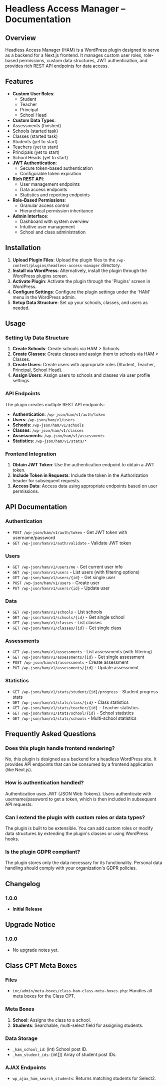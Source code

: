 # Headless Access Manager – Documentation

## Overview
Headless Access Manager (HAM) is a WordPress plugin designed to serve as a backend for a Next.js frontend. It manages custom user roles, role-based permissions, custom data structures, JWT authentication, and provides rich REST API endpoints for data access.

## Features
- **Custom User Roles**:
  - Student
  - Teacher
  - Principal
  - School Head
- **Custom Data Types**:
 - Assessments (finished)
  - Schools (started task)
  - Classes (started task)
  - Students (yet to start)
  - Teachers (yet to start)
  - Principals (yet to start)
  - School Heads (yet to start)
- **JWT Authentication**:
  - Secure token-based authentication
  - Configurable token expiration
- **Rich REST API**:
  - User management endpoints
  - Data access endpoints
  - Statistics and reporting endpoints
- **Role-Based Permissions**:
  - Granular access control
  - Hierarchical permission inheritance
- **Admin Interface**:
  - Dashboard with system overview
  - Intuitive user management
  - School and class administration

## Installation
1. **Upload Plugin Files**: Upload the plugin files to the `/wp-content/plugins/headless-access-manager` directory.
2. **Install via WordPress**: Alternatively, install the plugin through the WordPress plugins screen.
3. **Activate Plugin**: Activate the plugin through the 'Plugins' screen in WordPress.
4. **Configure Settings**: Configure the plugin settings under the 'HAM' menu in the WordPress admin.
5. **Setup Data Structure**: Set up your schools, classes, and users as needed.

## Usage
### Setting Up Data Structure
1. **Create Schools**: Create schools via HAM > Schools.
2. **Create Classes**: Create classes and assign them to schools via HAM > Classes.
3. **Create Users**: Create users with appropriate roles (Student, Teacher, Principal, School Head).
4. **Assign Users**: Assign users to schools and classes via user profile settings.

### API Endpoints
The plugin creates multiple REST API endpoints:
- **Authentication**: `/wp-json/ham/v1/auth/token`
- **Users**: `/wp-json/ham/v1/users`
- **Schools**: `/wp-json/ham/v1/schools`
- **Classes**: `/wp-json/ham/v1/classes`
- **Assessments**: `/wp-json/ham/v1/assessments`
- **Statistics**: `/wp-json/ham/v1/stats/*`

### Frontend Integration
1. **Obtain JWT Token**: Use the authentication endpoint to obtain a JWT token.
2. **Include Token in Requests**: Include the token in the Authorization header for subsequent requests.
3. **Access Data**: Access data using appropriate endpoints based on user permissions.

## API Documentation
### Authentication
- `POST /wp-json/ham/v1/auth/token` - Get JWT token with username/password
- `GET /wp-json/ham/v1/auth/validate` - Validate JWT token

### Users
- `GET /wp-json/ham/v1/users/me` - Get current user info
- `GET /wp-json/ham/v1/users` - List users (with filtering options)
- `GET /wp-json/ham/v1/users/{id}` - Get single user
- `POST /wp-json/ham/v1/users` - Create user
- `PUT /wp-json/ham/v1/users/{id}` - Update user

### Data
- `GET /wp-json/ham/v1/schools` - List schools
- `GET /wp-json/ham/v1/schools/{id}` - Get single school
- `GET /wp-json/ham/v1/classes` - List classes
- `GET /wp-json/ham/v1/classes/{id}` - Get single class

### Assessments
- `GET /wp-json/ham/v1/assessments` - List assessments (with filtering)
- `GET /wp-json/ham/v1/assessments/{id}` - Get single assessment
- `POST /wp-json/ham/v1/assessments` - Create assessment
- `PUT /wp-json/ham/v1/assessments/{id}` - Update assessment

### Statistics
- `GET /wp-json/ham/v1/stats/student/{id}/progress` - Student progress stats
- `GET /wp-json/ham/v1/stats/class/{id}` - Class statistics
- `GET /wp-json/ham/v1/stats/teacher/{id}` - Teacher statistics
- `GET /wp-json/ham/v1/stats/school/{id}` - School statistics
- `GET /wp-json/ham/v1/stats/schools` - Multi-school statistics

## Frequently Asked Questions
### Does this plugin handle frontend rendering?
No, this plugin is designed as a backend for a headless WordPress site. It provides API endpoints that can be consumed by a frontend application (like Next.js).

### How is authentication handled?
Authentication uses JWT (JSON Web Tokens). Users authenticate with username/password to get a token, which is then included in subsequent API requests.

### Can I extend the plugin with custom roles or data types?
The plugin is built to be extensible. You can add custom roles or modify data structures by extending the plugin's classes or using WordPress hooks.

### Is the plugin GDPR compliant?
The plugin stores only the data necessary for its functionality. Personal data handling should comply with your organization's GDPR policies.

## Changelog
### 1.0.0
- **Initial Release**

## Upgrade Notice
### 1.0.0
- No upgrade notes yet.





## Class CPT Meta Boxes

### Files
- `inc/admin/meta-boxes/class-ham-class-meta-boxes.php`: Handles all meta boxes for the Class CPT.

### Meta Boxes
1. **School**: Assigns the class to a school.
2. **Students**: Searchable, multi-select field for assigning students.

### Data Storage
- `_ham_school_id`: (int) School post ID.
- `_ham_student_ids`: (int[]) Array of student post IDs.

### AJAX Endpoints
- `wp_ajax_ham_search_students`: Returns matching students for Select2.